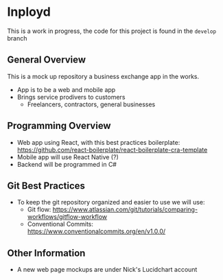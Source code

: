 # Inployd

This is a work in progress, the code for this project is found in the `develop` branch

## General Overview
This is a mock up repository a business exchange app in the works.
 - App is to be a web and mobile app
 - Brings service prodivers to customers
   - Freelancers, contractors, general businesses

## Programming Overview
 - Web app using React, with this best practices boilerplate: https://github.com/react-boilerplate/react-boilerplate-cra-template
 - Mobile app will use React Native (?)
 - Backend will be programmed in C#

## Git Best Practices
 - To keep the git repository organized and easier to use we will use:
   - Git flow: https://www.atlassian.com/git/tutorials/comparing-workflows/gitflow-workflow
   - Conventional Commits: https://www.conventionalcommits.org/en/v1.0.0/

## Other Information
 - A new web page mockups are under Nick's Lucidchart account

